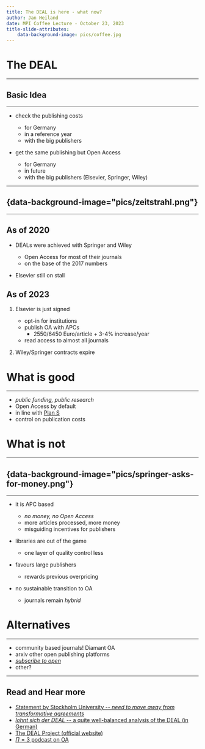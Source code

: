 ```yaml
---
title: The DEAL is here - what now?
author: Jan Heiland
date: MPI Coffee Lecture - October 23, 2023
title-slide-attributes:
    data-background-image: pics/coffee.jpg
---
```


# The DEAL

---

## Basic Idea

---

 * check the publishing costs 
   * for Germany
   * in a reference year
   * with the big publishers

 * get the same publishing but Open Access
   * for Germany
   * in future 
   * with the big publishers (Elsevier, Springer, Wiley)

---

## {data-background-image="pics/zeitstrahl.png"}

---

## As of 2020

 * DEALs were achieved with Springer and Wiley
   * Open Access for most of their journals
   * on the base of the 2017 numbers

 * Elsevier still on stall

## As of 2023

1. Elsevier is just signed

   * opt-in for institutions
   * publish OA with APCs
     * 2550/6450 Euro/article + 3-4% increase/year
   * read access to almost all journals

2. Wiley/Springer contracts expire


# What is good

---

 * *public funding, public research*
 * Open Access by default
 * in line with [Plan S](https://www.coalition-s.org/plan_s_principles/)
 * control on publication costs


# What is not 

---

## {data-background-image="pics/springer-asks-for-money.png"}

---

 * it is APC based
   * *no money, no Open Access*
   * more articles processed, more money
   * misguiding incentives for publishers

 * libraries are out of the game
   * one layer of quality control less

 * favours large publishers
   * rewards previous overpricing

 * no sustainable transition to OA 
   * journals remain *hybrid*

# Alternatives

---

 * community based journals! Diamant OA
 * arxiv other open publishing platforms
 * [*subscribe to open*](https://oa2020-de.org/en/blog/2019/05/27/S2O_OAtransformation_journals/)
 * other? 

---

## Read and Hear more

 * [Statement by Stockholm University -- *need to move away from transformative agreements*](https://www.su.se/english/news/open-access-need-to-move-away-from-transformative-agreements-1.683787)
 * [*lohnt sich der DEAL* -- a quite well-balanced analysis of the DEAL (in German)](https://www.jmwiarda.de/2023/09/07/lohnt-sich-der-deal/)
 * [The DEAL Project (official website)](https://www.projekt-deal.de)
 * [$\Pi=3$ podcast on OA](https://pi-ist-genau-3.de/open-access/)
